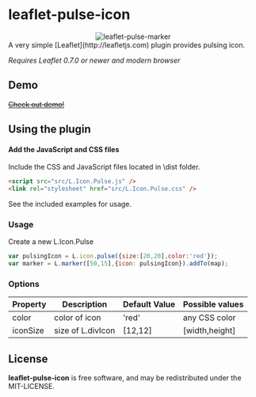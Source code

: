 leaflet-pulse-icon
=====================
<div style="text-align:center" align="center">
  <img src="http://filipzava.github.io/leaflet-pulse-marker/leaflet-pulse-marker.png" alt="leaflet-pulse-marker" />
</div>
A very simple [Leaflet](http://leafletjs.com) plugin provides pulsing icon.

*Requires Leaflet 0.7.0 or newer and modern browser*

## Demo
~~[Check out demo!](http://filipzava.github.io/leaflet-pulse-marker)~~
## Using the plugin
#### Add the JavaScript and CSS files

Include the CSS and JavaScript files located in \dist folder.

```html
<script src="src/L.Icon.Pulse.js" />
<link rel="stylesheet" href="src/L.Icon.Pulse.css" />
```
See the included examples for usage.

### Usage
Create a new L.Icon.Pulse

```javascript
var pulsingIcon = L.icon.pulse({size:[20,20],color:'red'});
var marker = L.marker([50,15],{icon: pulsingIcon}).addTo(map);
```
### Options
| Property        | Description            | Default Value | Possible  values         |
| --------------- | ---------------------- | ------------- | ------------------------ |
| color           | color of icon         | 'red'         | any CSS color            |
| iconSize        | size of L.divIcon      | [12,12]       | <Point> [width,height]   |


## License
**leaflet-pulse-icon** is free software, and may be redistributed under the MIT-LICENSE.

